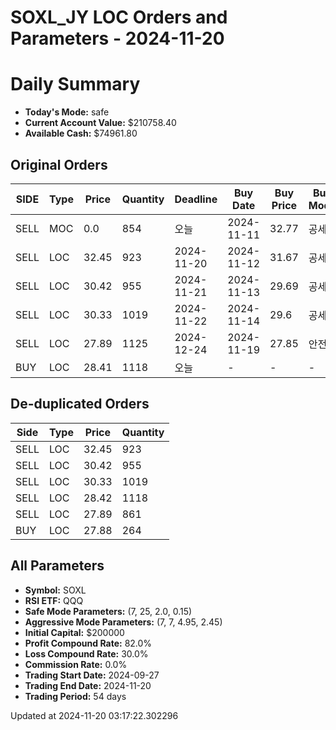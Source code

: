 # SOXL_JY LOC Orders and Parameters - 2024-11-20

# Daily Summary

- **Today's Mode:** safe
- **Current Account Value:** $210758.40
- **Available Cash:** $74961.80

## Original Orders

| SIDE | Type | Price | Quantity | Deadline | Buy Date | Buy Price | Buy Mode |
|------|------|-------|----------|----------|----------|-----------|----------|
| SELL | MOC | 0.0 | 854 | 오늘 | 2024-11-11 | 32.77 | 공세 |
| SELL | LOC | 32.45 | 923 | 2024-11-20 | 2024-11-12 | 31.67 | 공세 |
| SELL | LOC | 30.42 | 955 | 2024-11-21 | 2024-11-13 | 29.69 | 공세 |
| SELL | LOC | 30.33 | 1019 | 2024-11-22 | 2024-11-14 | 29.6 | 공세 |
| SELL | LOC | 27.89 | 1125 | 2024-12-24 | 2024-11-19 | 27.85 | 안전 |
| BUY | LOC | 28.41 | 1118 | 오늘 | - | - | - |

## De-duplicated Orders

| Side | Type | Price | Quantity |
|------|------|-------|----------|
| SELL | LOC | 32.45 | 923 |
| SELL | LOC | 30.42 | 955 |
| SELL | LOC | 30.33 | 1019 |
| SELL | LOC | 28.42 | 1118 |
| SELL | LOC | 27.89 | 861 |
| BUY | LOC | 27.88 | 264 |

## All Parameters

- **Symbol:** SOXL
- **RSI ETF:** QQQ
- **Safe Mode Parameters:** (7, 25, 2.0, 0.15)
- **Aggressive Mode Parameters:** (7, 7, 4.95, 2.45)
- **Initial Capital:** $200000
- **Profit Compound Rate:** 82.0%
- **Loss Compound Rate:** 30.0%
- **Commission Rate:** 0.0%
- **Trading Start Date:** 2024-09-27
- **Trading End Date:** 2024-11-20
- **Trading Period:** 54 days

Updated at 2024-11-20 03:17:22.302296
